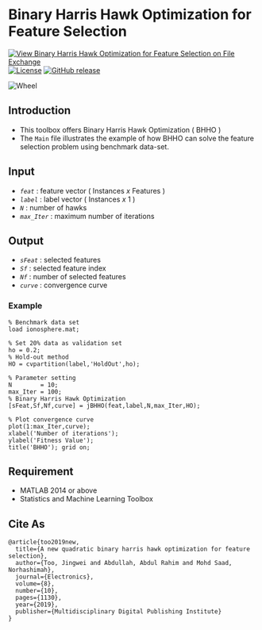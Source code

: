 # Binary Harris Hawk Optimization for Feature Selection

[![View Binary Harris Hawk Optimization for Feature Selection on File Exchange](https://www.mathworks.com/matlabcentral/images/matlab-file-exchange.svg)](https://www.mathworks.com/matlabcentral/fileexchange/78534-binary-harris-hawk-optimization-for-feature-selection)
[![License](https://img.shields.io/badge/license-BSD_3-yellow.svg)](https://github.com/JingweiToo/Binary-Harris-Hawk-Optimization-for-Feature-Selection/blob/master/LICENSE)
[![GitHub release](https://img.shields.io/badge/release-1.3-green.svg)](https://github.com/JingweiToo/Binary-Harris-Hawk-Optimization-for-Feature-Selection)

![Wheel](https://www.mathworks.com/matlabcentral/mlc-downloads/downloads/7cf53ce5-1104-490a-97a7-b86aa2b1c17d/f5d1aef5-e893-4569-92ca-b269d967dd77/images/1595488674.JPG)


## Introduction
* This toolbox offers Binary Harris Hawk Optimization ( BHHO )  
* The `Main` file illustrates the example of how BHHO can solve the feature selection problem using benchmark data-set. 

## Input
* *`feat`*     : feature vector ( Instances *x* Features )
* *`label`*    : label vector ( Instances *x* 1 )
* *`N`*        : number of hawks
* *`max_Iter`* : maximum number of iterations


## Output
* *`sFeat`*    : selected features
* *`Sf`*       : selected feature index
* *`Nf`*       : number of selected features
* *`curve`*    : convergence curve


### Example
```code
% Benchmark data set 
load ionosphere.mat; 

% Set 20% data as validation set
ho = 0.2; 
% Hold-out method
HO = cvpartition(label,'HoldOut',ho);

% Parameter setting
N        = 10; 
max_Iter = 100;
% Binary Harris Hawk Optimization
[sFeat,Sf,Nf,curve] = jBHHO(feat,label,N,max_Iter,HO);

% Plot convergence curve
plot(1:max_Iter,curve);
xlabel('Number of iterations');
ylabel('Fitness Value');
title('BHHO'); grid on;
```

## Requirement
* MATLAB 2014 or above
* Statistics and Machine Learning Toolbox


## Cite As
```code
@article{too2019new,
  title={A new quadratic binary harris hawk optimization for feature selection},
  author={Too, Jingwei and Abdullah, Abdul Rahim and Mohd Saad, Norhashimah},
  journal={Electronics},
  volume={8},
  number={10},
  pages={1130},
  year={2019},
  publisher={Multidisciplinary Digital Publishing Institute}
}
```


